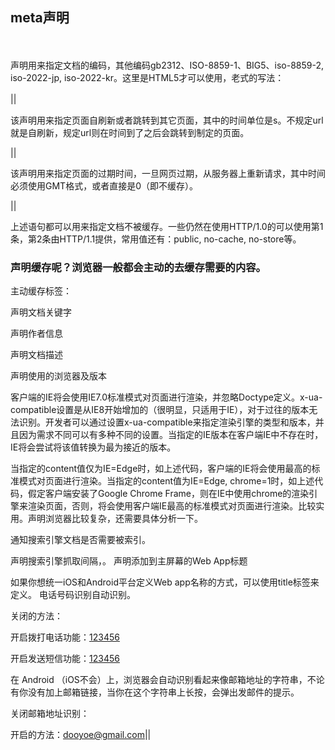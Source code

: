 ## meta声明

<meta charset="utf-8" />　　

声明用来指定文档的编码，其他编码gb2312、ISO-8859-1、BIG5、iso-8859-2, iso-2022-jp, iso-2022-kr。这里是HTML5才可以使用，老式的写法：<meta http-equiv="content-type" content="text/html; charset=utf-8" />    

 <meta http-equiv="refresh" content="10" />||<meta http-equiv="refresh" content="10; url=http://www.doyoe.com" />　　

该声明用来指定页面自刷新或者跳转到其它页面，其中的时间单位是s。不规定url就是自刷新，规定url则在时间到了之后会跳转到制定的页面。


<meta http-equiv="expires" content="0" />||<meta http-equiv="expires" content="Wed, 26 Feb 1997 08:21:57 GMT" />     

该声明用来指定页面的过期时间，一旦网页过期，从服务器上重新请求，其中时间必须使用GMT格式，或者直接是0（即不缓存）。


<meta http-equiv="pragma" content="no-cache" />||<meta http-equiv="cache-control" content="no-cache" />    

上述语句都可以用来指定文档不被缓存。一些仍然在使用HTTP/1.0的可以使用第1条，第2条由HTTP/1.1提供，常用值还有：public, no-cache, no-store等。

### 声明缓存呢？浏览器一般都会主动的去缓存需要的内容。

主动缓存标签：<meta http-equiv="Cache-Control" content="max-age=7200"/>

<meta name="keywords" content="CSS, HTML, JavaScript, 前端" />    声明文档关键字


<meta name="author" content="joy, dooyoe@gmail.com" />    声明作者信息


<meta name="description" content="这是一份meta列表" />    声明文档描述


声明使用的浏览器及版本      

<meta http-equiv="x-ua-compatible" content="IE=7" />    

客户端的IE将会使用IE7.0标准模式对页面进行渲染，并忽略Doctype定义。x-ua-compatible设置是从IE8开始增加的（很明显，只适用于IE），对于过往的版本无法识别。开发者可以通过设置x-ua-compatible来指定渲染引擎的类型和版本，并且因为需求不同可以有多种不同的设置。当指定的IE版本在客户端IE中不存在时，IE将会尝试将该值转换为最为接近的版本。

<meta http-equiv="x-ua-compatible" content="IE=Edge, chrome=1" />   

当指定的content值仅为IE=Edge时，如上述代码，客户端的IE将会使用最高的标准模式对页面进行渲染。当指定的content值为IE=Edge, chrome=1时，如上述代码，假定客户端安装了Google Chrome Frame，则在IE中使用chrome的渲染引擎来渲染页面，否则，将会使用客户端IE最高的标准模式对页面进行渲染。比较实用。声明浏览器比较复杂，还需要具体分析一下。

<meta name="robots" content="index" />    

通知搜索引擎文档是否需要被索引。

声明搜索引擎抓取间隔，<meta name="revisit-after" content="10 days" />。
声明添加到主屏幕的Web App标题    

<meta name="apple-mobile-web-app-title" content="Web App名称" />    

如果你想统一iOS和Android平台定义Web app名称的方式，可以使用title标签来定义。
电话号码识别自动识别。

关闭的方法：<meta name="format-detection" content="telephone=no" />     

开启拨打电话功能：<a href="tel:123456">123456</a>    

开启发送短信功能：<a href="sms:123456">123456</a>


在 Android （iOS不会）上，浏览器会自动识别看起来像邮箱地址的字符串，不论有你没有加上邮箱链接，当你在这个字符串上长按，会弹出发邮件的提示。

关闭邮箱地址识别：<meta name="format-detection" content="email=no" />   

开启的方法：<a href="mailto:dooyoe@gmail.com">dooyoe@gmail.com</a>||<meta name="format-detection" content="telephone=no,email=no" />